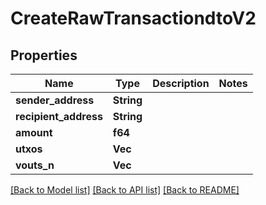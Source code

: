 # CreateRawTransactiondtoV2

## Properties

Name | Type | Description | Notes
------------ | ------------- | ------------- | -------------
**sender_address** | **String** |  | 
**recipient_address** | **String** |  | 
**amount** | **f64** |  | 
**utxos** | **Vec<String>** |  | 
**vouts_n** | **Vec<i32>** |  | 

[[Back to Model list]](../README.md#documentation-for-models) [[Back to API list]](../README.md#documentation-for-api-endpoints) [[Back to README]](../README.md)


